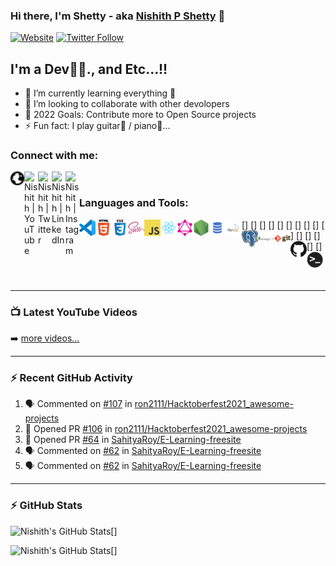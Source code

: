 ### Hi there, I'm Shetty - aka [Nishith P Shetty][website] 👋

[![Website](https://img.shields.io/website?label=nishithpshetty.tk&style=for-the-badge&url=https%3A%2F%2Fnishithpshetty.tk)](https://nishithpshetty.tk)
[![Twitter Follow](https://img.shields.io/twitter/follow/NishithPShetty?color=1DA1F2&logo=twitter&style=for-the-badge)](https://twitter.com/intent/follow?original_referer=https%3A%2F%2Fgithub.com%2FNishithPShetty&screen_name=NishithPShetty)

## I'm a Dev🧑‍💻., and Etc...!!

- 🌱 I’m currently learning everything 🤣
- 👯 I’m looking to collaborate with other devolopers
- 🥅 2022 Goals: Contribute more to Open Source projects
- ⚡ Fun fact: I play guitar🎸 / piano🎹...

### Connect with me:

[<img align="left" alt="nishithpshetty.tk" width="22px" src="https://raw.githubusercontent.com/iconic/open-iconic/master/svg/globe.svg" />][website]
[<img align="left" alt="Nishith | YouTube" width="22px" src="https://cdn.jsdelivr.net/npm/simple-icons@v3/icons/youtube.svg" />][youtube]
[<img align="left" alt="Nishith | Twitter" width="22px" src="https://cdn.jsdelivr.net/npm/simple-icons@v3/icons/twitter.svg" />][twitter]
[<img align="left" alt="Nishith | LinkedIn" width="22px" src="https://cdn.jsdelivr.net/npm/simple-icons@v3/icons/linkedin.svg" />][linkedin]
[<img align="left" alt="Nishith | Instagram" width="22px" src="https://cdn.jsdelivr.net/npm/simple-icons@v3/icons/instagram.svg" />][instagram]

<br />

### Languages and Tools:

[<img align="left" alt="Visual Studio Code" width="26px" src="https://raw.githubusercontent.com/github/explore/80688e429a7d4ef2fca1e82350fe8e3517d3494d/topics/visual-studio-code/visual-studio-code.png"/>]
[<img align="left" alt="HTML5" width="26px" src="https://raw.githubusercontent.com/github/explore/80688e429a7d4ef2fca1e82350fe8e3517d3494d/topics/html/html.png"/>]
[<img align="left" alt="CSS3" width="26px" src="https://raw.githubusercontent.com/github/explore/80688e429a7d4ef2fca1e82350fe8e3517d3494d/topics/css/css.png"/>]
[<img align="left" alt="Sass" width="26px" src="https://raw.githubusercontent.com/github/explore/80688e429a7d4ef2fca1e82350fe8e3517d3494d/topics/sass/sass.png"/>]
[<img align="left" alt="JavaScript" width="26px" src="https://raw.githubusercontent.com/github/explore/80688e429a7d4ef2fca1e82350fe8e3517d3494d/topics/javascript/javascript.png"/>]
[<img align="left" alt="React" width="26px" src="https://raw.githubusercontent.com/github/explore/80688e429a7d4ef2fca1e82350fe8e3517d3494d/topics/react/react.png"/>]
[<img align="left" alt="GraphQL" width="26px" src="https://raw.githubusercontent.com/github/explore/80688e429a7d4ef2fca1e82350fe8e3517d3494d/topics/graphql/graphql.png"/>]
[<img align="left" alt="Node.js" width="26px" src="https://raw.githubusercontent.com/github/explore/80688e429a7d4ef2fca1e82350fe8e3517d3494d/topics/nodejs/nodejs.png"/>]
[<img align="left" alt="SQL" width="26px" src="https://raw.githubusercontent.com/github/explore/80688e429a7d4ef2fca1e82350fe8e3517d3494d/topics/sql/sql.png"/>]
[<img align="left" alt="MySQL" width="26px" src="https://raw.githubusercontent.com/github/explore/80688e429a7d4ef2fca1e82350fe8e3517d3494d/topics/mysql/mysql.png"/>]
[<img align="left" alt="PostgreSQL" width="26px" src="https://raw.githubusercontent.com/github/explore/80688e429a7d4ef2fca1e82350fe8e3517d3494d/topics/postgresql/postgresql.png"/>]
[<img align="left" alt="MongoDB" width="26px" src="https://raw.githubusercontent.com/github/explore/80688e429a7d4ef2fca1e82350fe8e3517d3494d/topics/mongodb/mongodb.png"/>]
[<img align="left" alt="Git" width="26px" src="https://raw.githubusercontent.com/github/explore/80688e429a7d4ef2fca1e82350fe8e3517d3494d/topics/git/git.png"/>]
[<img align="left" alt="GitHub" width="26px" src="https://raw.githubusercontent.com/github/explore/78df643247d429f6cc873026c0622819ad797942/topics/github/github.png"/>]
[<img align="left" alt="Terminal" width="26px" src="https://raw.githubusercontent.com/github/explore/80688e429a7d4ef2fca1e82350fe8e3517d3494d/topics/terminal/terminal.png"/>]

<br />
<br />

---

### 📺 Latest YouTube Videos

<!-- YOUTUBE:START -->
<!-- YOUTUBE:END -->

➡️ [more videos...](https://)

---

### ⚡ Recent GitHub Activity
  
<!--START_SECTION:activity-->
1. 🗣 Commented on [#107](https://github.com/ron2111/Hacktoberfest2021_awesome-projects/issues/107) in [ron2111/Hacktoberfest2021_awesome-projects](https://github.com/ron2111/Hacktoberfest2021_awesome-projects)
2. 💪 Opened PR [#106](https://github.com/ron2111/Hacktoberfest2021_awesome-projects/pull/106) in [ron2111/Hacktoberfest2021_awesome-projects](https://github.com/ron2111/Hacktoberfest2021_awesome-projects)
3. 💪 Opened PR [#64](https://github.com/SahityaRoy/E-Learning-freesite/pull/64) in [SahityaRoy/E-Learning-freesite](https://github.com/SahityaRoy/E-Learning-freesite)
4. 🗣 Commented on [#62](https://github.com/SahityaRoy/E-Learning-freesite/issues/62) in [SahityaRoy/E-Learning-freesite](https://github.com/SahityaRoy/E-Learning-freesite)
5. 🗣 Commented on [#62](https://github.com/SahityaRoy/E-Learning-freesite/issues/62) in [SahityaRoy/E-Learning-freesite](https://github.com/SahityaRoy/E-Learning-freesite)
<!--END_SECTION:activity-->

---

### ⚡ GitHub Stats

  [<img align="left" alt="Nishith's GitHub Stats" src="https://nps-github-readme-stats.vercel.app/api?username=nishith-p-shetty&show_icons=true&hide_border=true&count_private=true&theme=github_dark"/>]

  [<img align="left" alt="Nishith's GitHub Stats" src="https://nps-github-readme-stats.vercel.app/api/top-langs/?username=nishith-p-shetty&langs_count=50&layout=compact&show_icons=true&hide_border=true&count_private=true&theme=github_dark"/>]
  

[website]: https://nishithpshetty.tk
[course]: http://vsCodeHero.com
[twitter]: https://twitter.com/NishithPShetty
[youtube]: https://
[instagram]: https://www.instagram.com/nishith.p.shetty
[linkedin]: https://www.linkedin.com/in/nishith-p-shetty-32a569204
